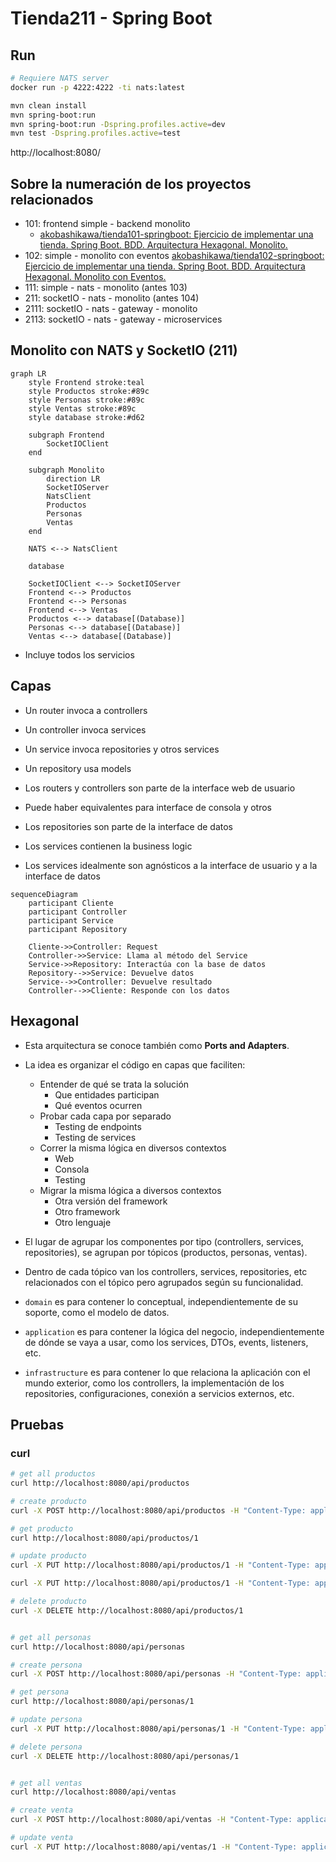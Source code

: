 # Tienda211 - Spring Boot


## Run

```sh
# Requiere NATS server
docker run -p 4222:4222 -ti nats:latest

mvn clean install
mvn spring-boot:run
mvn spring-boot:run -Dspring.profiles.active=dev
mvn test -Dspring.profiles.active=test
```

http://localhost:8080/


## Sobre la numeración de los proyectos relacionados

- 101: frontend simple - backend monolito
	- [akobashikawa/tienda101-springboot: Ejercicio de implementar una tienda. Spring Boot. BDD. Arquitectura Hexagonal. Monolito.](https://github.com/akobashikawa/tienda101-springboot)
- 102: simple - monolito con eventos
	[akobashikawa/tienda102-springboot: Ejercicio de implementar una tienda. Spring Boot. BDD. Arquitectura Hexagonal. Monolito con Eventos.](https://github.com/akobashikawa/tienda102-springboot)
- 111: simple - nats - monolito (antes 103)
- 211: socketIO - nats - monolito (antes 104)
- 2111: socketIO - nats - gateway - monolito
- 2113: socketIO - nats - gateway - microservices


## Monolito con NATS y SocketIO (211)

```mermaid
graph LR
    style Frontend stroke:teal
    style Productos stroke:#89c
    style Personas stroke:#89c 
    style Ventas stroke:#89c
    style database stroke:#d62

    subgraph Frontend
        SocketIOClient
    end

    subgraph Monolito
        direction LR
        SocketIOServer
        NatsClient
        Productos
        Personas
        Ventas
    end

    NATS <--> NatsClient

    database
    
    SocketIOClient <--> SocketIOServer
    Frontend <--> Productos
    Frontend <--> Personas
    Frontend <--> Ventas
    Productos <--> database[(Database)]
    Personas <--> database[(Database)]
    Ventas <--> database[(Database)]
```

- Incluye todos los servicios


## Capas

- Un router invoca a controllers
- Un controller invoca services
- Un service invoca repositories y otros services
- Un repository usa models

- Los routers y controllers son parte de la interface web de usuario
- Puede haber equivalentes para interface de consola y otros
- Los repositories son parte de la interface de datos
- Los services contienen la business logic
- Los services idealmente son agnósticos a la interface de usuario y a la interface de datos

```mermaid
sequenceDiagram
    participant Cliente
    participant Controller
    participant Service
    participant Repository

    Cliente->>Controller: Request
    Controller->>Service: Llama al método del Service
    Service->>Repository: Interactúa con la base de datos
    Repository-->>Service: Devuelve datos
    Service-->>Controller: Devuelve resultado
    Controller-->>Cliente: Responde con los datos
```


## Hexagonal

- Esta arquitectura se conoce también como **Ports and Adapters**.

- La idea es organizar el código en capas que faciliten:
    - Entender de qué se trata la solución
        - Que entidades participan
        - Qué eventos ocurren
    - Probar cada capa por separado
        - Testing de endpoints
        - Testing de services
    - Correr la misma lógica en diversos contextos
        - Web
        - Consola
        - Testing
    - Migrar la misma lógica a diversos contextos
        - Otra versión del framework
        - Otro framework
        - Otro lenguaje

- El lugar de agrupar los componentes por tipo (controllers, services, repositories), se agrupan por tópicos (productos, personas, ventas).

- Dentro de cada tópico van los controllers, services, repositories, etc relacionados con el tópico pero agrupados según su funcionalidad.

- `domain` es para contener lo conceptual, independientemente de su soporte, como el modelo de datos.

- `application` es para contener la lógica del negocio, independientemente de dónde se vaya a usar, como los services, DTOs, events, listeners, etc.

- `infrastructure` es para contener lo que relaciona la aplicación con el mundo exterior, como los controllers, la implementación de los repositories, configuraciones, conexión a servicios externos, etc.

## Pruebas


### curl

```sh
# get all productos
curl http://localhost:8080/api/productos

# create producto
curl -X POST http://localhost:8080/api/productos -H "Content-Type: application/json" -d '{"nombre": "Producto Nuevo", "precio": 15, "costo": 10, "cantidad": 10}'

# get producto
curl http://localhost:8080/api/productos/1

# update producto
curl -X PUT http://localhost:8080/api/productos/1 -H "Content-Type: application/json" -d '{"nombre": "Producto Actualizado", "precio": 20, "costo": 10, "cantidad": 5}'

curl -X PUT http://localhost:8080/api/productos/1 -H "Content-Type: application/json" -d '{"cantidad": 6}'

# delete producto
curl -X DELETE http://localhost:8080/api/productos/1


# get all personas
curl http://localhost:8080/api/personas

# create persona
curl -X POST http://localhost:8080/api/personas -H "Content-Type: application/json" -d '{"nombre": "Ana"}'

# get persona
curl http://localhost:8080/api/personas/1

# update persona
curl -X PUT http://localhost:8080/api/personas/1 -H "Content-Type: application/json" -d '{"nombre": "Betty"}'

# delete persona
curl -X DELETE http://localhost:8080/api/personas/1


# get all ventas
curl http://localhost:8080/api/ventas

# create venta
curl -X POST http://localhost:8080/api/ventas -H "Content-Type: application/json" -d '{"persona_id": 1, "producto_id": 1, "precio": 15, "cantidad": 1}'

# update venta
curl -X PUT http://localhost:8080/api/ventas/1 -H "Content-Type: application/json" -d '{"persona_id": 1, "producto_id": 1, "precio": 15, "cantidad": 3}'

```

